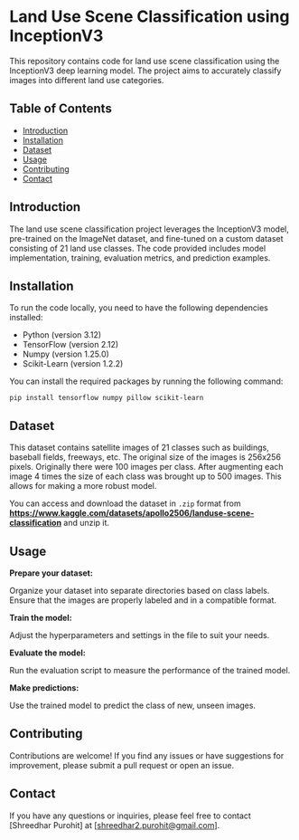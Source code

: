 # Land Use Scene Classification using InceptionV3

This repository contains code for land use scene classification using the InceptionV3 deep learning model. The project aims to accurately classify images into different land use categories.

## Table of Contents

- [Introduction](#introduction)
- [Installation](#installation)
- [Dataset](#dataset)
- [Usage](#usage)
- [Contributing](#contributing)
- [Contact](#contact)

## Introduction

The land use scene classification project leverages the InceptionV3 model, pre-trained on the ImageNet dataset, and fine-tuned on a custom dataset consisting of 21 land use classes. The code provided includes model implementation, training, evaluation metrics, and prediction examples.

## Installation

To run the code locally, you need to have the following dependencies installed:

- Python (version 3.12)
- TensorFlow (version 2.12)
- Numpy (version 1.25.0)
- Scikit-Learn (version 1.2.2)
  

You can install the required packages by running the following command:

  ```shell
  pip install tensorflow numpy pillow scikit-learn
  ```


## Dataset 

This dataset contains satellite images of 21 classes such as buildings, baseball fields, freeways, etc. The original size of the images is 256x256 pixels. Originally there were 100 images per class. After augmenting each image 4 times the size of each class was brought up to 500 images. This allows for making a more robust model.

You can access and download the dataset in `.zip` format from __https://www.kaggle.com/datasets/apollo2506/landuse-scene-classification__ and unzip it. 

## Usage 

**Prepare your dataset:**

  Organize your dataset into separate directories based on class labels.
  Ensure that the images are properly labeled and in a compatible format.

**Train the model:**

  Adjust the hyperparameters and settings in the file to suit your needs.


**Evaluate the model:**

  Run the evaluation script to measure the performance of the trained model.

**Make predictions:**

  Use the trained model to predict the class of new, unseen images.

## Contributing
  Contributions are welcome! If you find any issues or have suggestions for improvement, please submit a pull request or open an issue.

## Contact
  If you have any questions or inquiries, please feel free to contact [Shreedhar Purohit] at [shreedhar2.purohit@gmail.com].
